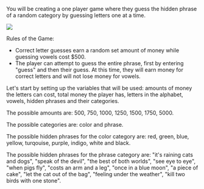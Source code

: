 <!--title={Introduction}-->

<!--concepts={Lists, Dictionaries}-->

<!--badges={Python:180, Software Engineering:22}-->

You will be creating a one player game where they guess the hidden phrase of a random category by guessing letters one at a time.

<img src="https://timothymark.com/wp-content/uploads/2018/10/puzzle-300x169.jpg">

Rules of the Game:

* Correct letter guesses earn a random set amount of money while guessing vowels cost $500. 
* The player can attempt to guess the entire phrase, first by entering "guess" and then their guess. At this time, they will earn money for correct letters and will not lose money for vowels.

Let's start by setting up the variables that will be used: amounts of money the letters can cost, total money the player has, letters in the alphabet, vowels, hidden phrases and their categories.



The possible amounts are: 500, 750, 1000, 1250, 1500, 1750, 5000.

The possible categories are: color and phrase.

The possible hidden phrases for the color category are: red, green, blue, yellow, turqouise, purple, indigo, white and black. 	

The possible hidden phrases for the phrase category are: "it's raining cats and dogs", "speak of the devil", "the best of both worlds", "see eye to eye", "when pigs fly", "costs an arm and a leg", "once in a blue moon", "a piece of cake",  "let the cat out of the bag", "feeling under the weather", "kill two birds with one stone".



